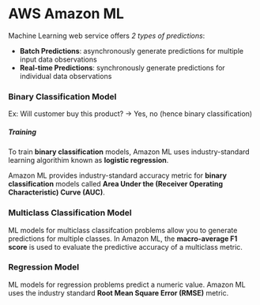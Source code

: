 # AWS Amazon ML

Machine Learning web service offers _2 types of predictions_: 
- **Batch Predictions**: asynchronously generate predictions for multiple input data observations
- **Real-time Predictions**: synchronously generate predictions for individual data observations

### Binary Classification Model

Ex: Will customer buy this product? -> Yes, no (hence binary classification)

##### Training
To train **binary classification** models, Amazon ML uses industry-standard learning algorithim known as **logistic regression**.

Amazon ML provides industry-standard accuracy metric for **binary classification** models called **Area Under the (Receiver Operating Characteristic) Curve (AUC)**.

### Multiclass Classification Model

ML models for multiclass classifcation problems allow you to generate predictions for multiple classes. In Amazon ML, the **macro-average F1 score** is used to evaluate the predictive accuracy of a multiclass metric.


### Regression Model

ML models for regression problems predict a numeric value. Amazon ML uses the industry standard **Root Mean Square Error (RMSE)** metric.